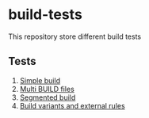 # build-tests
This repository store different build tests

## Tests

1. [Simple build](1/README.md)
2. [Multi BUILD files](2/README.md)
3. [Segmented build](3/README.md)
3. [Build variants and external rules](4/README.md)